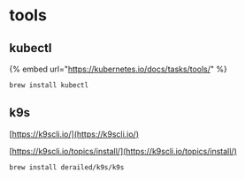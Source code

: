 # tools

## kubectl

{% embed url="https://kubernetes.io/docs/tasks/tools/" %}

```bash
brew install kubectl
```

## k9s

[https://k9scli.io/](https://k9scli.io/)

[https://k9scli.io/topics/install/](https://k9scli.io/topics/install/)

```bash
brew install derailed/k9s/k9s
```

